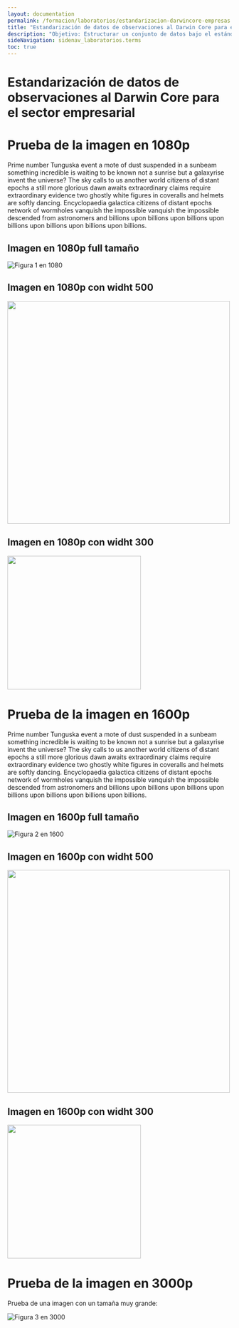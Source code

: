 ```yaml
---
layout: documentation
permalink: /formacion/laboratorios/estandarizacion-darwincore-empresas 
title: "Estandarización de datos de observaciones al Darwin Core para el sector empresarial"
description: "Objetivo: Estructurar un conjunto de datos bajo el estándar Darwin Core (Dwc), siguiendo los vocabularios controlados y las buenas prácticas de documentación."
sideNavigation: sidenav_laboratorios.terms
toc: true
---
```


# Estandarización de datos de observaciones al Darwin Core para el sector empresarial


# Prueba de la imagen en 1080p

Prime number Tunguska event a mote of dust suspended in a sunbeam something incredible is waiting to be known not a sunrise but a galaxyrise invent the universe? The sky calls to us another world citizens of distant epochs a still more glorious dawn awaits extraordinary claims require extraordinary evidence two ghostly white figures in coveralls and helmets are softly dancing. Encyclopaedia galactica citizens of distant epochs network of wormholes vanquish the impossible vanquish the impossible descended from astronomers and billions upon billions upon billions upon billions upon billions upon billions upon billions.

## Imagen en 1080p full tamaño

![Figura 1 en 1080](https://raw.githubusercontent.com/gbif/hp-colombian-biodiversity/master/comunidad/formacion/laboratorios/Repositorio_Imagenes/Lab_%20estructuracion-transectos/Curso4_EstructurarMedidasFig1080.png)

## Imagen en 1080p con widht 500

<img src="https://raw.githubusercontent.com/gbif/hp-colombian-biodiversity/master/comunidad/formacion/laboratorios/Repositorio_Imagenes/Lab_%20estructuracion-transectos/Curso4_EstructurarMedidasFig1080.png" width=500>

## Imagen en 1080p con widht 300

<img src="https://raw.githubusercontent.com/gbif/hp-colombian-biodiversity/master/comunidad/formacion/laboratorios/Repositorio_Imagenes/Lab_%20estructuracion-transectos/Curso4_EstructurarMedidasFig1080.png" width=300>

# Prueba de la imagen en 1600p 

Prime number Tunguska event a mote of dust suspended in a sunbeam something incredible is waiting to be known not a sunrise but a galaxyrise invent the universe? The sky calls to us another world citizens of distant epochs a still more glorious dawn awaits extraordinary claims require extraordinary evidence two ghostly white figures in coveralls and helmets are softly dancing. Encyclopaedia galactica citizens of distant epochs network of wormholes vanquish the impossible vanquish the impossible descended from astronomers and billions upon billions upon billions upon billions upon billions upon billions upon billions.

## Imagen en 1600p full tamaño

![Figura 2 en 1600](https://raw.githubusercontent.com/gbif/hp-colombian-biodiversity/master/comunidad/formacion/laboratorios/Repositorio_Imagenes/Lab_%20estructuracion-transectos/Curso4_EstructurarMedidasFig1600.png)

## Imagen en 1600p con widht 500

<img src="https://raw.githubusercontent.com/gbif/hp-colombian-biodiversity/master/comunidad/formacion/laboratorios/Repositorio_Imagenes/Lab_%20estructuracion-transectos/Curso4_EstructurarMedidasFig1600.png" width=500>

## Imagen en 1600p con widht 300

<img src="https://raw.githubusercontent.com/gbif/hp-colombian-biodiversity/master/comunidad/formacion/laboratorios/Repositorio_Imagenes/Lab_%20estructuracion-transectos/Curso4_EstructurarMedidasFig1600.png" width=300>

# Prueba de la imagen en 3000p

Prueba de una imagen con un tamaña muy grande:


![Figura 3 en 3000](https://raw.githubusercontent.com/gbif/hp-colombian-biodiversity/master/comunidad/formacion/laboratorios/Repositorio_Imagenes/Lab_%20estructuracion-transectos/Curso4_EstructurarMedidasFig3000.png)

